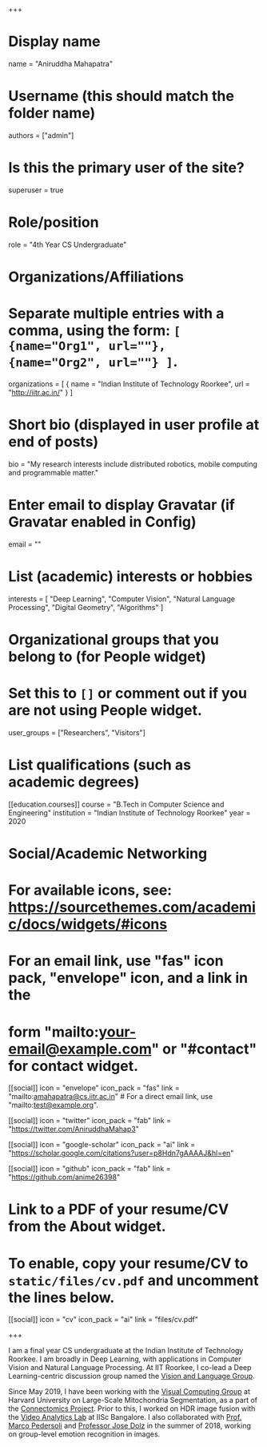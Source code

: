 +++
# Display name
name = "Aniruddha Mahapatra"

# Username (this should match the folder name)
authors = ["admin"]

# Is this the primary user of the site?
superuser = true

# Role/position
role = "4th Year CS Undergraduate"

# Organizations/Affiliations
#   Separate multiple entries with a comma, using the form: `[ {name="Org1", url=""}, {name="Org2", url=""} ]`.
organizations = [ { name = "Indian Institute of Technology Roorkee", url = "http://iitr.ac.in/" } ]

# Short bio (displayed in user profile at end of posts)
bio = "My research interests include distributed robotics, mobile computing and programmable matter."

# Enter email to display Gravatar (if Gravatar enabled in Config)
email = ""

# List (academic) interests or hobbies
interests = [
  "Deep Learning",
  "Computer Vision",
  "Natural Language Processing",
  "Digital Geometry",
  "Algorithms"
]

# Organizational groups that you belong to (for People widget)
#   Set this to `[]` or comment out if you are not using People widget.
user_groups = ["Researchers", "Visitors"]

# List qualifications (such as academic degrees)
[[education.courses]]
  course = "B.Tech in Computer Science and Engineering"
  institution = "Indian Institute of Technology Roorkee"
  year = 2020

# Social/Academic Networking
# For available icons, see: https://sourcethemes.com/academic/docs/widgets/#icons
#   For an email link, use "fas" icon pack, "envelope" icon, and a link in the
#   form "mailto:your-email@example.com" or "#contact" for contact widget.

[[social]]
  icon = "envelope"
  icon_pack = "fas"
  link = "mailto:amahapatra@cs.iitr.ac.in"  # For a direct email link, use "mailto:test@example.org".

[[social]]
  icon = "twitter"
  icon_pack = "fab"
  link = "https://twitter.com/AniruddhaMahap3"

[[social]]
  icon = "google-scholar"
  icon_pack = "ai"
  link = "https://scholar.google.com/citations?user=p8Hdn7gAAAAJ&hl=en"

[[social]]
  icon = "github"
  icon_pack = "fab"
  link = "https://github.com/anime26398"

# Link to a PDF of your resume/CV from the About widget.
# To enable, copy your resume/CV to `static/files/cv.pdf` and uncomment the lines below.
[[social]]
  icon = "cv"
  icon_pack = "ai"
  link = "files/cv.pdf"

+++

I am a final year CS undergraduate at the Indian Institute of Technology Roorkee. I am broadly in Deep Learning, with applications in Computer Vision and Natural Language Processing. At IIT Roorkee, I co-lead a Deep Learning-centric discussion group named the [Vision and Language Group](https://vlgiitr.github.io).

Since May 2019, I have been working with the [Visual Computing Group](http://vcg.seas.harvard.edu/) at Harvard University on Large-Scale Mitochondria Segmentation, as a part of the [Connectomics Project](https://vcg.seas.harvard.edu/projects). Prior to this, I worked on HDR image fusion with the [Video Analytics Lab](http://val.serc.iisc.ernet.in/) at IISc Bangalore. I also collaborated with [Prof. Marco Pedersoli](http://profs.etsmtl.ca/mpedersoli/) and [Professor Jose Dolz](https://josedolz.github.io/) in the summer of 2018, working on group-level emotion recognition in images.
